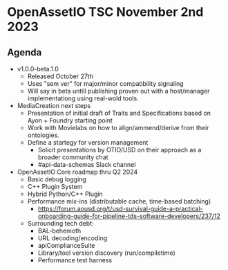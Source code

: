 # OpenAssetIO TSC November 2nd 2023

## Agenda

- v1.0.0-beta.1.0
  - Released October 27th
  - Uses "sem ver" for major/minor compatibility signaling
  - Will say in beta untill publishing proven out with a host/manager
    implementationg using real-wold tools.
- MediaCreation next steps
  - Presentation of initial draft of Traits and Specifications based on
    Ayon + Foundry starting point
  - Work with Movielabs on how to align/ammend/derive from their
    ontologies.
  - Define a startegy for version management
    - Solicit presentations by OTIO/USD on their approach as a broader
      community chat
    - #api-data-schemas Slack channel
- OpenAssetIO Core roadmap thru Q2 2024
  - Basic debug logging
  - C++ Plugin System
  - Hybrid Python/C++ Plugin
  - Performance mix-ins (distributable cache, time-based batching)
    - <https://forum.aousd.org/t/usd-survival-guide-a-practical-onboarding-guide-for-pipeline-tds-software-developers/237/12>
  - Surrounding tech debt:
    - BAL-behemoth
    - URL decoding/encoding
    - apiComplianceSuite
    - Library/tool version discovery (run/compiletime)
    - Performance test harness
